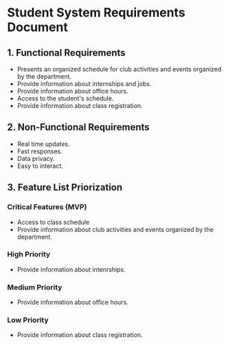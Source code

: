 # Student System Requirements Document 

## 1. Functional Requirements 
- Presents an organized schedule for club activities and events organized by the department. 
- Provide information about internships and jobs. 
- Provide information about office hours. 
- Access to the student's schedule.
- Provide information about class registration. 

## 2. Non-Functional Requirements 
- Real time updates.
- Fast responses. 
- Data privacy.
- Easy to interact. 

## 3. Feature List Priorization
### Critical Features (MVP)
- Access to class schedule
- Provide information about club activities and events organized by the department. 

### High Priority 
- Provide information about intenrships.

### Medium Priority
- Provide information about office hours.

### Low Priority
- Provide information about class registration.  